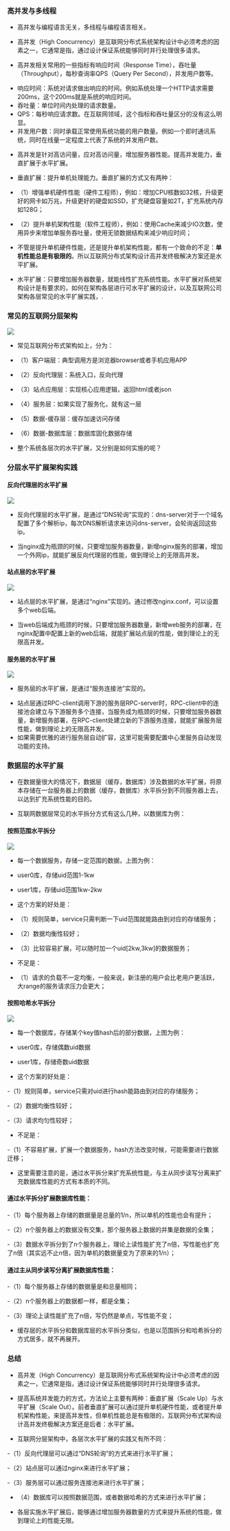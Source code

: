 ### 高并发与多线程
>
- 高并发与编程语言无关，多线程与编程语言相关。
>
- 高并发（High Concurrency）是互联网分布式系统架构设计中必须考虑的因素之一，它通常是指，通过设计保证系统能够同时并行处理很多请求。
>
- 高并发相关常用的一些指标有响应时间（Response Time），吞吐量（Throughput），每秒查询率QPS（Query Per Second），并发用户数等。
>
- 响应时间：系统对请求做出响应的时间。例如系统处理一个HTTP请求需要200ms，这个200ms就是系统的响应时间。
- 吞吐量：单位时间内处理的请求数量。
- QPS：每秒响应请求数。在互联网领域，这个指标和吞吐量区分的没有这么明显。
- 并发用户数：同时承载正常使用系统功能的用户数量。例如一个即时通讯系统，同时在线量一定程度上代表了系统的并发用户数。
>
- 高并发是针对高访问量，应对高访问量，增加服务器性能。提高并发能力，垂直扩展于水平扩展。
>
- 垂直扩展：提升单机处理能力。垂直扩展的方式又有两种：
>
- （1）增强单机硬件性能（硬件工程师），例如：增加CPU核数如32核，升级更好的网卡如万兆，升级更好的硬盘如SSD，扩充硬盘容量如2T，扩充系统内存如128G；
>
- （2）提升单机架构性能（软件工程师），例如：使用Cache来减少IO次数，使用异步来增加单服务吞吐量，使用无锁数据结构来减少响应时间； 
>
- 不管是提升单机硬件性能，还是提升单机架构性能，都有一个致命的不足：**单机性能总是有极限的**。所以互联网分布式架构设计高并发终极解决方案还是水平扩展。
>
- 水平扩展：只要增加服务器数量，就能线性扩充系统性能。水平扩展对系统架构设计是有要求的，如何在架构各层进行可水平扩展的设计，以及互联网公司架构各层常见的水平扩展实践，.
>
### 常见的互联网分层架构
>
![](https://github.com/lu666666/notebooks/blob/master/java/0/3/pic/10.png)
>
- 常见互联网分布式架构如上，分为：
>
- （1）客户端层：典型调用方是浏览器browser或者手机应用APP
>
- （2）反向代理层：系统入口，反向代理
>
- （3）站点应用层：实现核心应用逻辑，返回html或者json
>
- （4）服务层：如果实现了服务化，就有这一层
>
- （5）数据-缓存层：缓存加速访问存储
>
- （6）数据-数据库层：数据库固化数据存储
>
- 整个系统各层次的水平扩展，又分别是如何实施的呢？
>
### 分层水平扩展架构实践
>
#### 反向代理层的水平扩展
>
![](https://github.com/lu666666/notebooks/blob/master/java/0/3/pic/11.png)
>
- 反向代理层的水平扩展，是通过“DNS轮询”实现的：dns-server对于一个域名配置了多个解析ip，每次DNS解析请求来访问dns-server，会轮询返回这些ip。
>
- 当nginx成为瓶颈的时候，只要增加服务器数量，新增nginx服务的部署，增加一个外网ip，就能扩展反向代理层的性能，做到理论上的无限高并发。
>
#### 站点层的水平扩展
>
![](https://github.com/lu666666/notebooks/blob/master/java/0/3/pic/12.png)
>
- 站点层的水平扩展，是通过“nginx”实现的。通过修改nginx.conf，可以设置多个web后端。
>
- 当web后端成为瓶颈的时候，只要增加服务器数量，新增web服务的部署，在nginx配置中配置上新的web后端，就能扩展站点层的性能，做到理论上的无限高并发。
>
#### 服务层的水平扩展
>
![](https://github.com/lu666666/notebooks/blob/master/java/0/3/pic/13.png)
>
- 服务层的水平扩展，是通过“服务连接池”实现的。
>
- 站点层通过RPC-client调用下游的服务层RPC-server时，RPC-client中的连接池会建立与下游服务多个连接，当服务成为瓶颈的时候，只要增加服务器数量，新增服务部署，在RPC-client处建立新的下游服务连接，就能扩展服务层性能，做到理论上的无限高并发。
- 如果需要优雅的进行服务层自动扩容，这里可能需要配置中心里服务自动发现功能的支持。
>
### 数据层的水平扩展
>
- 在数据量很大的情况下，数据层（缓存，数据库）涉及数据的水平扩展，将原本存储在一台服务器上的数据（缓存，数据库）水平拆分到不同服务器上去，以达到扩充系统性能的目的。
>
- 互联网数据层常见的水平拆分方式有这么几种，以数据库为例：
>
#### 按照范围水平拆分
>
![](https://github.com/lu666666/notebooks/blob/master/java/0/3/pic/14.png)
>
- 每一个数据服务，存储一定范围的数据，上图为例：
>
- user0库，存储uid范围1-1kw
>
- user1库，存储uid范围1kw-2kw
>
- 这个方案的好处是：
>
- （1）规则简单，service只需判断一下uid范围就能路由到对应的存储服务；
>
- （2）数据均衡性较好；
>
- （3）比较容易扩展，可以随时加一个uid[2kw,3kw]的数据服务；
>
- 不足是：

- （1）请求的负载不一定均衡，一般来说，新注册的用户会比老用户更活跃，大range的服务请求压力会更大；
>
#### 按照哈希水平拆分
>
![](https://github.com/lu666666/notebooks/blob/master/java/0/3/pic/15.png)
>
- 每一个数据库，存储某个key值hash后的部分数据，上图为例：
>
- user0库，存储偶数uid数据
>
- user1库，存储奇数uid数据
>
- 这个方案的好处是：
>
-（1）规则简单，service只需对uid进行hash能路由到对应的存储服务；
>
-（2）数据均衡性较好；
>
-（3）请求均匀性较好；
>
- 不足是：
>
-（1）不容易扩展，扩展一个数据服务，hash方法改变时候，可能需要进行数据迁移；
>
- 这里需要注意的是，通过水平拆分来扩充系统性能，与主从同步读写分离来扩充数据库性能的方式有本质的不同。
>
#### 通过水平拆分扩展数据库性能：
>
-（1）每个服务器上存储的数据量是总量的1/n，所以单机的性能也会有提升；
>
-（2）n个服务器上的数据没有交集，那个服务器上数据的并集是数据的全集；
>
-（3）数据水平拆分到了n个服务器上，理论上读性能扩充了n倍，写性能也扩充了n倍（其实远不止n倍，因为单机的数据量变为了原来的1/n）；
>
#### 通过主从同步读写分离扩展数据库性能：
>
-（1）每个服务器上存储的数据量是和总量相同；
>
-（2）n个服务器上的数据都一样，都是全集；
>
-（3）理论上读性能扩充了n倍，写仍然是单点，写性能不变；
>
- 缓存层的水平拆分和数据库层的水平拆分类似，也是以范围拆分和哈希拆分的方式居多，就不再展开。
>
### 总结
>
- 高并发（High Concurrency）是互联网分布式系统架构设计中必须考虑的因素之一，它通常是指，通过设计保证系统能够同时并行处理很多请求。
>
- 提高系统并发能力的方式，方法论上主要有两种：垂直扩展（Scale Up）与水平扩展（Scale Out）。前者垂直扩展可以通过提升单机硬件性能，或者提升单机架构性能，来提高并发性，但单机性能总是有极限的，互联网分布式架构设计高并发终极解决方案还是后者：水平扩展。
>
- 互联网分层架构中，各层次水平扩展的实践又有所不同：
>
-（1）反向代理层可以通过“DNS轮询”的方式来进行水平扩展；
>
-（2）站点层可以通过nginx来进行水平扩展；
>
-（3）服务层可以通过服务连接池来进行水平扩展；
>
- （4）数据库可以按照数据范围，或者数据哈希的方式来进行水平扩展；
>
- 各层实施水平扩展后，能够通过增加服务器数量的方式来提升系统的性能，做到理论上的性能无限。
>



























